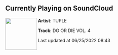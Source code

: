 ## Currently Playing on SoundCloud

[<img align="left" width="100" src="https://i1.sndcdn.com/artworks-lJHuHeLe0L5FLNEE-z42A4g-t500x500.jpg">](https://soundcloud.com/iamtuple/do-or-die-vol-4)

**Artist**: TUPLE 

**Track**: DO OR DIE VOL. 4

Last updated at 06/25/2022 08:43
